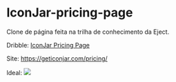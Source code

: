 # IconJar-pricing-page
 Clone de página feita na trilha de conhecimento da Eject.

Dribble: [IconJar Pricing Page](https://dribbble.com/shots/15136775-IconJar-pricing-page)

Site:  https://geticonjar.com/pricing/

Ideal:
![](https://cdn.dribbble.com/users/31687/screenshots/15136775/media/4243851c0fabeb1a8ccc610e170c715f.jpg)

